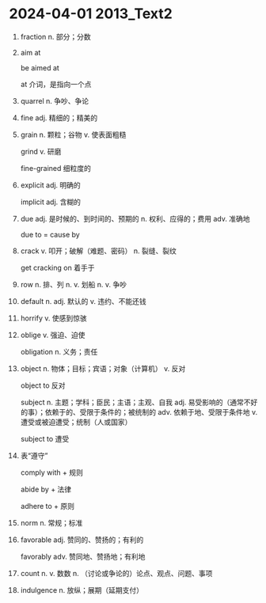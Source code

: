 # 2024-04-01 2013_Text2

1. fraction n. 部分；分数

2. aim at

   be aimed at

   at 介词，是指向一个点

3. quarrel n. 争吵、争论

4. fine adj. 精细的；精美的

5. grain n. 颗粒；谷物 v. 使表面粗糙

   grind v. 研磨

   fine-grained 细粒度的

6. explicit adj. 明确的

   implicit adj. 含糊的

7. due adj. 是时候的、到时间的、预期的 n. 权利、应得的；费用 adv. 准确地

   due to = cause by

8. crack v. 叩开；破解（难题、密码） n. 裂缝、裂纹

   get cracking on 着手于

9. row n. 排、列 n. v. 划船 n. v. 争吵

10. default n. adj. 默认的 v. 违约、不能还钱

11. horrify v. 使感到惊骇

12. oblige v. 强迫、迫使

    obligation n. 义务；责任

13. object n. 物体；目标；宾语；对象（计算机） v. 反对

    object to 反对

    subject n. 主题；学科；臣民；主语；主观、自我 adj. 易受影响的（通常不好的事）；依赖于的、受限于条件的；被统制的 adv. 依赖于地、受限于条件地 v. 遭受或被迫遭受；统制（人或国家）

    subject to 遭受

14. 表“遵守”

    comply with + 规则

    abide by + 法律

    adhere to + 原则

15. norm n. 常规；标准

16. favorable adj. 赞同的、赞扬的；有利的

    favorably adv. 赞同地、赞扬地；有利地

17. count n. v. 数数 n. （讨论或争论的）论点、观点、问题、事项

18. indulgence n. 放纵；展期（延期支付）

